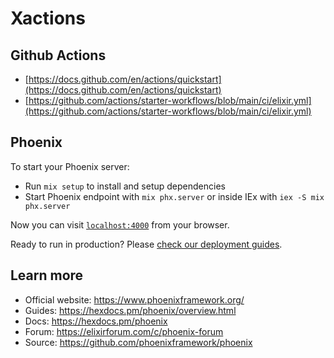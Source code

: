 # Xactions

## Github Actions

- [https://docs.github.com/en/actions/quickstart](https://docs.github.com/en/actions/quickstart)
- [https://github.com/actions/starter-workflows/blob/main/ci/elixir.yml](https://github.com/actions/starter-workflows/blob/main/ci/elixir.yml)

## Phoenix

To start your Phoenix server:

  * Run `mix setup` to install and setup dependencies
  * Start Phoenix endpoint with `mix phx.server` or inside IEx with `iex -S mix phx.server`

Now you can visit [`localhost:4000`](http://localhost:4000) from your browser.

Ready to run in production? Please [check our deployment guides](https://hexdocs.pm/phoenix/deployment.html).

## Learn more

  * Official website: https://www.phoenixframework.org/
  * Guides: https://hexdocs.pm/phoenix/overview.html
  * Docs: https://hexdocs.pm/phoenix
  * Forum: https://elixirforum.com/c/phoenix-forum
  * Source: https://github.com/phoenixframework/phoenix
